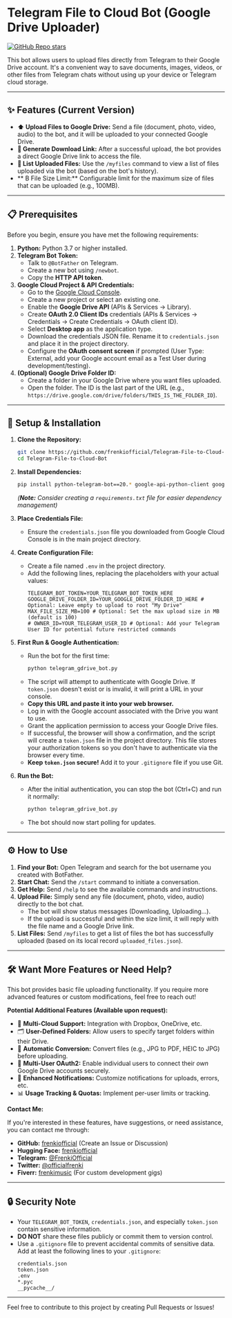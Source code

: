 # Telegram File to Cloud Bot (Google Drive Uploader)

[![GitHub Repo stars](https://img.shields.io/github/stars/frenkiofficial/Telegram-File-to-Cloud-Bot?style=social)](https://github.com/frenkiofficial/Telegram-File-to-Cloud-Bot)

This bot allows users to upload files directly from Telegram to their Google Drive account. It's a convenient way to save documents, images, videos, or other files from Telegram chats without using up your device or Telegram cloud storage.

---

## ✨ Features (Current Version)

*   **⬆️ Upload Files to Google Drive:** Send a file (document, photo, video, audio) to the bot, and it will be uploaded to your connected Google Drive.
*   **🔗 Generate Download Link:** After a successful upload, the bot provides a direct Google Drive link to access the file.
*   **📂 List Uploaded Files:** Use the `/myfiles` command to view a list of files uploaded via the bot (based on the bot's history).
*   ** B File Size Limit:** Configurable limit for the maximum size of files that can be uploaded (e.g., 100MB).

---

## 📋 Prerequisites

Before you begin, ensure you have met the following requirements:

1.  **Python:** Python 3.7 or higher installed.
2.  **Telegram Bot Token:**
    *   Talk to `@BotFather` on Telegram.
    *   Create a new bot using `/newbot`.
    *   Copy the **HTTP API token**.
3.  **Google Cloud Project & API Credentials:**
    *   Go to the [Google Cloud Console](https://console.cloud.google.com/).
    *   Create a new project or select an existing one.
    *   Enable the **Google Drive API** (APIs & Services -> Library).
    *   Create **OAuth 2.0 Client IDs** credentials (APIs & Services -> Credentials -> Create Credentials -> OAuth client ID).
    *   Select **Desktop app** as the application type.
    *   Download the credentials JSON file. Rename it to `credentials.json` and place it in the project directory.
    *   Configure the **OAuth consent screen** if prompted (User Type: External, add your Google account email as a Test User during development/testing).
4.  **(Optional) Google Drive Folder ID:**
    *   Create a folder in your Google Drive where you want files uploaded.
    *   Open the folder. The ID is the last part of the URL (e.g., `https://drive.google.com/drive/folders/THIS_IS_THE_FOLDER_ID`).

---

## 🚀 Setup & Installation

1.  **Clone the Repository:**
    ```bash
    git clone https://github.com/frenkiofficial/Telegram-File-to-Cloud-Bot.git
    cd Telegram-File-to-Cloud-Bot
    ```

2.  **Install Dependencies:**
    ```bash
    pip install python-telegram-bot==20.* google-api-python-client google-auth-httplib2 google-auth-oauthlib python-dotenv
    ```
    *(**Note:** Consider creating a `requirements.txt` file for easier dependency management)*

3.  **Place Credentials File:**
    *   Ensure the `credentials.json` file you downloaded from Google Cloud Console is in the main project directory.

4.  **Create Configuration File:**
    *   Create a file named `.env` in the project directory.
    *   Add the following lines, replacing the placeholders with your actual values:
        ```dotenv
        TELEGRAM_BOT_TOKEN=YOUR_TELEGRAM_BOT_TOKEN_HERE
        GOOGLE_DRIVE_FOLDER_ID=YOUR_GOOGLE_DRIVE_FOLDER_ID_HERE # Optional: Leave empty to upload to root "My Drive"
        MAX_FILE_SIZE_MB=100 # Optional: Set the max upload size in MB (default is 100)
        # OWNER_ID=YOUR_TELEGRAM_USER_ID # Optional: Add your Telegram User ID for potential future restricted commands
        ```

5.  **First Run & Google Authentication:**
    *   Run the bot for the first time:
        ```bash
        python telegram_gdrive_bot.py
        ```
    *   The script will attempt to authenticate with Google Drive. If `token.json` doesn't exist or is invalid, it will print a URL in your console.
    *   **Copy this URL and paste it into your web browser.**
    *   Log in with the Google account associated with the Drive you want to use.
    *   Grant the application permission to access your Google Drive files.
    *   If successful, the browser will show a confirmation, and the script will create a `token.json` file in the project directory. This file stores your authorization tokens so you don't have to authenticate via the browser every time.
    *   **Keep `token.json` secure!** Add it to your `.gitignore` file if you use Git.

6.  **Run the Bot:**
    *   After the initial authentication, you can stop the bot (Ctrl+C) and run it normally:
        ```bash
        python telegram_gdrive_bot.py
        ```
    *   The bot should now start polling for updates.

---

## ⚙️ How to Use

1.  **Find your Bot:** Open Telegram and search for the bot username you created with BotFather.
2.  **Start Chat:** Send the `/start` command to initiate a conversation.
3.  **Get Help:** Send `/help` to see the available commands and instructions.
4.  **Upload File:** Simply send any file (document, photo, video, audio) directly to the bot chat.
    *   The bot will show status messages (Downloading, Uploading...).
    *   If the upload is successful and within the size limit, it will reply with the file name and a Google Drive link.
5.  **List Files:** Send `/myfiles` to get a list of files the bot has successfully uploaded (based on its local record `uploaded_files.json`).

---

## 🛠️ Want More Features or Need Help?

This bot provides basic file uploading functionality. If you require more advanced features or custom modifications, feel free to reach out!

**Potential Additional Features (Available upon request):**

*   🔹 **Multi-Cloud Support:** Integration with Dropbox, OneDrive, etc.
*   🗂️ **User-Defined Folders:** Allow users to specify target folders within their Drive.
*   🔄 **Automatic Conversion:** Convert files (e.g., JPG to PDF, HEIC to JPG) before uploading.
*   👥 **Multi-User OAuth2:** Enable individual users to connect their *own* Google Drive accounts securely.
*   🔔 **Enhanced Notifications:** Customize notifications for uploads, errors, etc.
*   📊 **Usage Tracking & Quotas:** Implement per-user limits or tracking.

**Contact Me:**

If you're interested in these features, have suggestions, or need assistance, you can contact me through:

*   **GitHub:** [frenkiofficial](https://github.com/frenkiofficial) (Create an Issue or Discussion)
*   **Hugging Face:** [frenkiofficial](https://huggingface.co/frenkiofficial)
*   **Telegram:** [@FrenkiOfficial](https://t.me/FrenkiOfficial)
*   **Twitter:** [@officialfrenki](https://twitter.com/officialfrenki)
*   **Fiverr:** [frenkimusic](https://www.fiverr.com/frenkimusic/) (For custom development gigs)

---

## 🔒 Security Note

*   Your `TELEGRAM_BOT_TOKEN`, `credentials.json`, and especially `token.json` contain sensitive information.
*   **DO NOT** share these files publicly or commit them to version control.
*   Use a `.gitignore` file to prevent accidental commits of sensitive data. Add at least the following lines to your `.gitignore`:
    ```gitignore
    credentials.json
    token.json
    .env
    *.pyc
    __pycache__/
    ```

---

Feel free to contribute to this project by creating Pull Requests or Issues!
